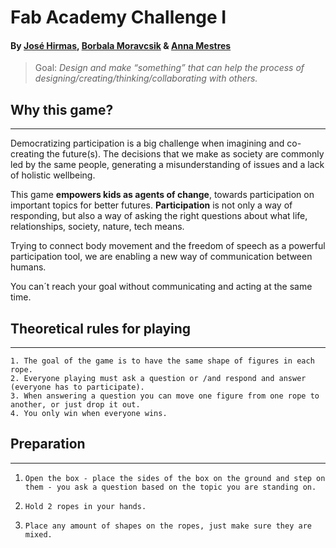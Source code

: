 
# Fab Academy Challenge I

#### By [José Hirmas](https://jose-hirmas.github.io/mdefportafolio/), [Borbala Moravcsik](https://borbalamoravcsik.github.io/mdef-borka/) & [Anna Mestres](https://anna-mestres.github.io/anna.mestres/)

>Goal:
*Design and make “something” that can help the process of designing/creating/thinking/collaborating with others.*


## Why this game?
---

Democratizing participation is a big challenge when imagining and co-creating the future(s). The decisions that we make as society are commonly led by the same people, generating a misunderstanding of issues and a lack of holistic wellbeing.

This game **empowers kids as agents of change**, towards participation on important topics for better futures. **Participation** is not only a way of responding, but also a way of asking the right questions about what life, relationships, society, nature, tech means.

Trying to connect body movement and the freedom of speech as a powerful participation tool, we are enabling a new way of communication between humans.

You can´t reach your goal without communicating and acting at the same time.


## Theoretical rules for playing
---

    1. The goal of the game is to have the same shape of figures in each rope.
    2. Everyone playing must ask a question or /and respond and answer (everyone has to participate).
    3. When answering a question you can move one figure from one rope to another, or just drop it out.
    4. You only win when everyone wins.

## Preparation
---

1.     Open the box - place the sides of the box on the ground and step on them - you ask a question based on the topic you are standing on.
2.     Hold 2 ropes in your hands.
3.     Place any amount of shapes on the ropes, just make sure they are mixed.
